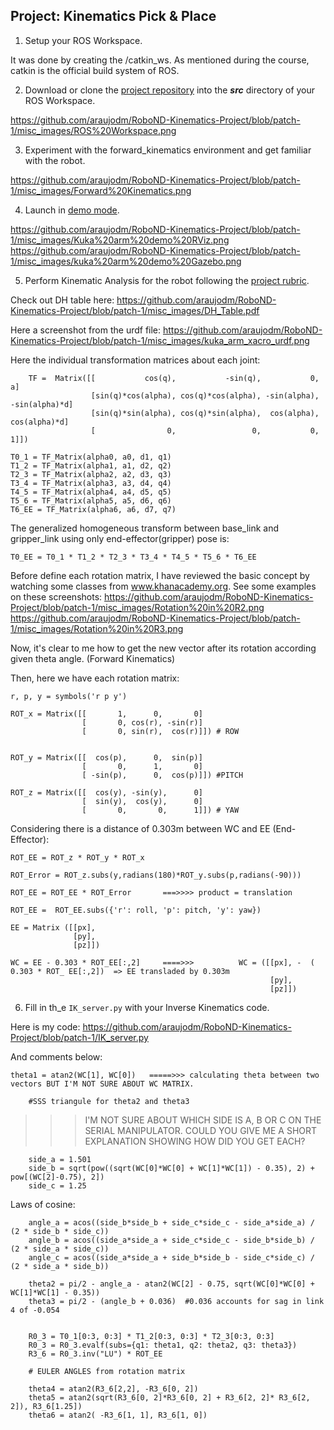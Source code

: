 ## Project: Kinematics Pick & Place

1. Setup your ROS Workspace.

It was done by creating the /catkin_ws. As mentioned during the course, catkin is the official build system of ROS.


2. Download or clone the [project repository](https://github.com/udacity/RoboND-Kinematics-Project) into the ***src*** directory of your ROS Workspace.  

https://github.com/araujodm/RoboND-Kinematics-Project/blob/patch-1/misc_images/ROS%20Workspace.png



3. Experiment with the forward_kinematics environment and get familiar with the robot.

https://github.com/araujodm/RoboND-Kinematics-Project/blob/patch-1/misc_images/Forward%20Kinematics.png



4. Launch in [demo mode](https://classroom.udacity.com/nanodegrees/nd209/parts/7b2fd2d7-e181-401e-977a-6158c77bf816/modules/8855de3f-2897-46c3-a805-628b5ecf045b/lessons/91d017b1-4493-4522-ad52-04a74a01094c/concepts/ae64bb91-e8c4-44c9-adbe-798e8f688193).

https://github.com/araujodm/RoboND-Kinematics-Project/blob/patch-1/misc_images/Kuka%20arm%20demo%20RViz.png
https://github.com/araujodm/RoboND-Kinematics-Project/blob/patch-1/misc_images/kuka%20arm%20demo%20Gazebo.png


5. Perform Kinematic Analysis for the robot following the [project rubric](https://review.udacity.com/#!/rubrics/972/view).

Check out DH table here:
https://github.com/araujodm/RoboND-Kinematics-Project/blob/patch-1/misc_images/DH_Table.pdf

Here a screenshot from the urdf file:
https://github.com/araujodm/RoboND-Kinematics-Project/blob/patch-1/misc_images/kuka_arm_xacro_urdf.png

Here the individual transformation matrices about each joint:


        TF =  Matrix([[           cos(q),           -sin(q),           0,             a]
                      [sin(q)*cos(alpha), cos(q)*cos(alpha), -sin(alpha), -sin(alpha)*d]
                      [sin(q)*sin(alpha), cos(q)*sin(alpha),  cos(alpha),  cos(alpha)*d]
                      [                0,                 0,           0,             1]])

    T0_1 = TF_Matrix(alpha0, a0, d1, q1)
    T1_2 = TF_Matrix(alpha1, a1, d2, q2)
    T2_3 = TF_Matrix(alpha2, a2, d3, q3)
    T3_4 = TF_Matrix(alpha3, a3, d4, q4)
    T4_5 = TF_Matrix(alpha4, a4, d5, q5)
    T5_6 = TF_Matrix(alpha5, a5, d6, q6)
    T6_EE = TF_Matrix(alpha6, a6, d7, q7)

The generalized homogeneous transform between base_link and gripper_link using only end-effector(gripper) pose is:

    T0_EE = T0_1 * T1_2 * T2_3 * T3_4 * T4_5 * T5_6 * T6_EE

Before define each rotation matrix, I have reviewed the basic concept by watching some classes from www.khanacademy.org.
See some examples on these screenshots:
https://github.com/araujodm/RoboND-Kinematics-Project/blob/patch-1/misc_images/Rotation%20in%20R2.png
https://github.com/araujodm/RoboND-Kinematics-Project/blob/patch-1/misc_images/Rotation%20in%20R3.png

Now, it's clear to me how to get the new vector after its rotation according given theta angle. (Forward Kinematics)

Then, here we have each rotation matrix:

    r, p, y = symbols('r p y')

    ROT_x = Matrix([[       1,      0,       0]
                    [       0, cos(r), -sin(r)]
                    [       0, sin(r),  cos(r)]]) # ROW


    ROT_y = Matrix([[  cos(p),      0,  sin(p)]
                    [       0,      1,       0]
                    [ -sin(p),      0,  cos(p)]]) #PITCH

    ROT_z = Matrix([[  cos(y), -sin(y),      0]
                    [  sin(y),  cos(y),      0]
                    [       0,       0,      1]]) # YAW
                    
                    
                    
Considering there is a distance of 0.303m between WC and EE (End-Effector):

    ROT_EE = ROT_z * ROT_y * ROT_x
    
    ROT_Error = ROT_z.subs(y,radians(180)*ROT_y.subs(p,radians(-90)))

    ROT_EE = ROT_EE * ROT_Error       ===>>>> product = translation

    ROT_EE =  ROT_EE.subs({'r': roll, 'p': pitch, 'y': yaw})

    EE = Matrix ([[px],
                  [py],
                  [pz]])

    WC = EE - 0.303 * ROT_EE[:,2]     ====>>>          WC = ([[px], -  ( 0.303 * ROT_ EE[:,2])  => EE transladed by 0.303m  
                                                              [py],
                                                              [pz]])
                                                              
                                                              

    

6. Fill in th_e `IK_server.py` with your Inverse Kinematics code. 

Here is my code:
https://github.com/araujodm/RoboND-Kinematics-Project/blob/patch-1/IK_server.py

And comments below:

	theta1 = atan2(WC[1], WC[0])   =====>>> calculating theta between two vectors BUT I'M NOT SURE ABOUT WC MATRIX.

        #SSS triangule for theta2 and theta3

>>> I'M NOT SURE ABOUT WHICH SIDE IS A, B OR C ON THE SERIAL MANIPULATOR. COULD YOU GIVE ME A SHORT EXPLANATION SHOWING HOW DID YOU GET EACH?

        side_a = 1.501
        side_b = sqrt(pow((sqrt(WC[0]*WC[0] + WC[1]*WC[1]) - 0.35), 2) + pow[(WC[2]-0.75), 2])
        side_c = 1.25

Laws of cosine:

        angle_a = acos((side_b*side_b + side_c*side_c - side_a*side_a) / (2 * side_b * side_c))
        angle_b = acos((side_a*side_a + side_c*side_c - side_b*side_b) / (2 * side_a * side_c))
        angle_c = acos((side_a*side_a + side_b*side_b - side_c*side_c) / (2 * side_a * side_b))

        theta2 = pi/2 - angle_a - atan2(WC[2] - 0.75, sqrt(WC[0]*WC[0] + WC[1]*WC[1] - 0.35))
        theta3 = pi/2 - (angle_b + 0.036)  #0.036 accounts for sag in link 4 of -0.054


        R0_3 = T0_1[0:3, 0:3] * T1_2[0:3, 0:3] * T2_3[0:3, 0:3]
        R0_3 = R0_3.evalf(subs={q1: theta1, q2: theta2, q3: theta3})
        R3_6 = R0_3.inv("LU") * ROT_EE

        # EULER ANGLES from rotation matrix

        theta4 = atan2(R3_6[2,2], -R3_6[0, 2])
        theta5 = atan2(sqrt(R3_6[0, 2]*R3_6[0, 2] + R3_6[2, 2]* R3_6[2, 2]), R3_6[1.25])
        theta6 = atan2( -R3_6[1, 1], R3_6[1, 0])


